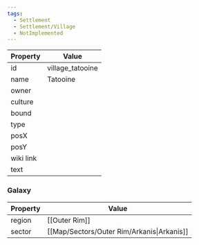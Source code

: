 ```yaml
---
tags:
  - Settlement
  - Settlement/Village
  - NotImplemented
---
```


| Property  | Value            |
| --------- | ---------------- |
| id        | village_tatooine |
| name      | Tatooine         |
| owner     |                  |
| culture   |                  |
| bound     |                  |
| type      |                  |
| posX      |                  |
| posY      |                  |
| wiki link |                  |
| text      |                  |

### Galaxy
| Property | Value                                      |
| -------- | ------------------------------------------ |
| region   | [[Outer Rim]]                              |
| sector   | [[Map/Sectors/Outer Rim/Arkanis\|Arkanis]] |
